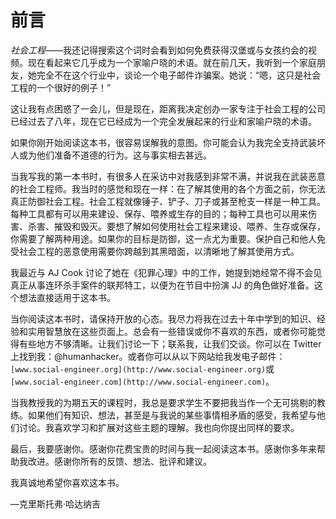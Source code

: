 # 前言

*社会工程*——我还记得搜索这个词时会看到如何免费获得汉堡或与女孩约会的视频。现在看起来它几乎成为一个家喻户晓的术语。就在前几天，我听到一个家庭朋友，她完全不在这个行业中，谈论一个电子邮件诈骗案。她说：“嗯，这只是社会工程的一个很好的例子！”

这让我有点困惑了一会儿，但是现在，距离我决定创办一家专注于社会工程的公司已经过去了八年，现在它已经成为一个完全发展起来的行业和家喻户晓的术语。

如果你刚开始阅读这本书，很容易误解我的意图。你可能会认为我完全支持武装坏人或为他们准备不道德的行为。这与事实相去甚远。

当我写我的第一本书时，有很多人在采访中对我感到非常不满，并说我在武装恶意的社会工程师。我当时的感觉和现在一样：在了解其使用的各个方面之前，你无法真正防御社会工程。社会工程就像锤子、铲子、刀子或甚至枪支一样是一种工具。每种工具都有可以用来建设、保存、喂养或生存的目的；每种工具也可以用来伤害、杀害、摧毁和毁灭。要想了解如何使用社会工程来建设、喂养、生存或保存，你需要了解两种用途。如果你的目标是防御，这一点尤为重要。保护自己和他人免受社会工程的恶意使用需要你跨越到其黑暗面，以清晰地了解其使用方式。

我最近与 AJ Cook 讨论了她在《犯罪心理》中的工作，她提到她经常不得不会见真正从事连环杀手案件的联邦特工，以便为在节目中扮演 JJ 的角色做好准备。这个想法直接适用于这本书。

当你阅读这本书时，请保持开放的心态。我尽力将我在过去十年中学到的知识、经验和实用智慧放在这些页面上。总会有一些错误或你不喜欢的东西，或者你可能觉得有些地方不够清晰。让我们讨论一下；联系我，让我们交谈。你可以在 Twitter 上找到我：@humanhacker。或者你可以从以下网站给我发电子邮件：`[www.social-engineer.org](http://www.social-engineer.org)`或`[www.social-engineer.com](http://www.social-engineer.com)`。

当我教授我的为期五天的课程时，我总是要求学生不要把我当作一个无可挑剔的教练。如果他们有知识、想法，甚至是与我说的某些事情相矛盾的感受，我希望与他们讨论。我喜欢学习和扩展对这些主题的理解。我也向你提出同样的要求。

最后，我要感谢你。感谢你花费宝贵的时间与我一起阅读这本书。感谢你多年来帮助我改进。感谢你所有的反馈、想法、批评和建议。

我真诚地希望你喜欢这本书。

—克里斯托弗·哈达纳吉
